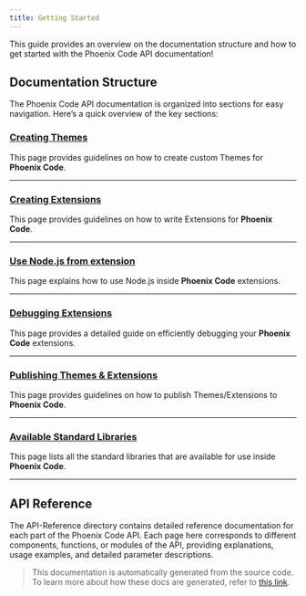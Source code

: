 ```yaml
---
title: Getting Started
---
```


This guide provides an overview on the documentation structure and how to get started with the Phoenix Code API documentation! 

## Documentation Structure

The Phoenix Code API documentation is organized into sections for easy navigation. Here’s a quick overview of the key sections:

### [Creating Themes](./creating-themes)
This page provides guidelines on how to create custom Themes for **Phoenix Code**.

---

### [Creating Extensions](./creating-extensions)
This page provides guidelines on how to write Extensions for **Phoenix Code**.

---

### [Use Node.js from extension](./creating-node-extensions)
This page explains how to use Node.js inside **Phoenix Code** extensions.

---

### [Debugging Extensions](./debugging-extensions)
This page provides a detailed guide on efficiently debugging your **Phoenix Code** extensions.

---

### [Publishing Themes & Extensions](./publishing-extensions)
This page provides guidelines on how to publish Themes/Extensions to **Phoenix Code**.

---

### [Available Standard Libraries](./available-standard-libs)
This page lists all the standard libraries that are available for use inside **Phoenix Code**.

---

## API Reference

The API-Reference directory contains detailed reference documentation for each part of the Phoenix Code API. Each page here corresponds to different components, functions, or modules of the API, providing explanations, usage examples, and detailed parameter descriptions.

> This documentation is automatically generated from the source code. To learn more about how these docs are generated, refer to [this link](https://github.com/phcode-dev/phoenix/wiki/02-Writing-Docs).
